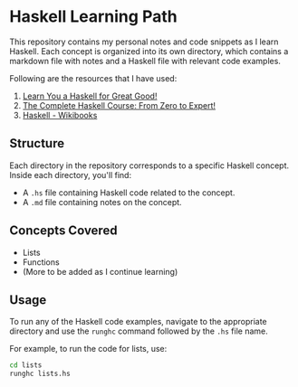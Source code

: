 # Haskell Learning Path

This repository contains my personal notes and code snippets as I learn Haskell. Each concept is organized into its own directory, which contains a markdown file with notes and a Haskell file with relevant code examples.

Following are the resources that I have used:

1. [Learn You a Haskell for Great Good!](http://learnyouahaskell.com/chapters)
2. [The Complete Haskell Course: From Zero to Expert!](https://www.udemy.com/course/the-complete-haskell-course-from-zero-to-expert/)
3. [Haskell - Wikibooks](https://en.wikibooks.org/wiki/Haskell)

## Structure

Each directory in the repository corresponds to a specific Haskell concept. Inside each directory, you'll find:

- A `.hs` file containing Haskell code related to the concept.
- A `.md` file containing notes on the concept.

## Concepts Covered

- Lists
- Functions
- (More to be added as I continue learning)

## Usage

To run any of the Haskell code examples, navigate to the appropriate directory and use the `runghc` command followed by the `.hs` file name.

For example, to run the code for lists, use:

```bash
cd lists
runghc lists.hs
